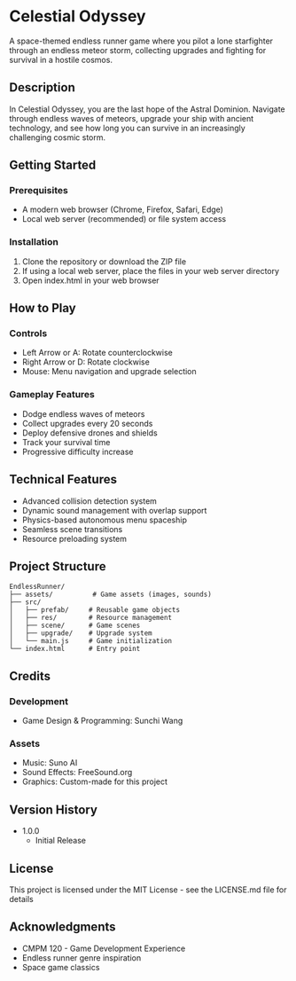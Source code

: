 # Celestial Odyssey

A space-themed endless runner game where you pilot a lone starfighter through an endless meteor storm, collecting upgrades and fighting for survival in a hostile cosmos.

## Description

In Celestial Odyssey, you are the last hope of the Astral Dominion. Navigate through endless waves of meteors, upgrade your ship with ancient technology, and see how long you can survive in an increasingly challenging cosmic storm.

## Getting Started

### Prerequisites
- A modern web browser (Chrome, Firefox, Safari, Edge)
- Local web server (recommended) or file system access

### Installation
1. Clone the repository or download the ZIP file
2. If using a local web server, place the files in your web server directory
3. Open index.html in your web browser

## How to Play

### Controls
- Left Arrow or A: Rotate counterclockwise
- Right Arrow or D: Rotate clockwise
- Mouse: Menu navigation and upgrade selection

### Gameplay Features
- Dodge endless waves of meteors
- Collect upgrades every 20 seconds
- Deploy defensive drones and shields
- Track your survival time
- Progressive difficulty increase

## Technical Features

- Advanced collision detection system
- Dynamic sound management with overlap support
- Physics-based autonomous menu spaceship
- Seamless scene transitions
- Resource preloading system

## Project Structure
```
EndlessRunner/
├── assets/          # Game assets (images, sounds)
├── src/            
│   ├── prefab/     # Reusable game objects
│   ├── res/        # Resource management
│   ├── scene/      # Game scenes
│   ├── upgrade/    # Upgrade system
│   └── main.js     # Game initialization
└── index.html      # Entry point
```

## Credits

### Development
- Game Design & Programming: Sunchi Wang

### Assets
- Music: Suno AI
- Sound Effects: FreeSound.org
- Graphics: Custom-made for this project

## Version History

* 1.0.0
    * Initial Release

## License

This project is licensed under the MIT License - see the LICENSE.md file for details

## Acknowledgments

* CMPM 120 - Game Development Experience
* Endless runner genre inspiration
* Space game classics